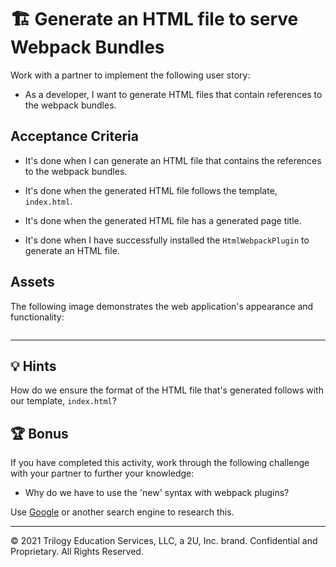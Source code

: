 # 🏗️ Generate an HTML file to serve Webpack Bundles

Work with a partner to implement the following user story:

* As a developer, I want to generate HTML files that contain references to the webpack bundles.

## Acceptance Criteria

* It's done when I can generate an HTML file that contains the references to the webpack bundles.

* It's done when the generated HTML file follows the template, `index.html`.

* It's done when the generated HTML file has a generated page title.

* It's done when I have successfully installed the `HtmlWebpackPlugin` to generate an HTML file.

## Assets

<!-- TODO: Add a screenshot -->
The following image demonstrates the web application's appearance and functionality:

![]()

---

## 💡 Hints

How do we ensure the format of the HTML file that's generated follows with our template, `index.html`?

## 🏆 Bonus

If you have completed this activity, work through the following challenge with your partner to further your knowledge:

* Why do we have to use the 'new' syntax with webpack plugins?

Use [Google](https://www.google.com) or another search engine to research this.

---
© 2021 Trilogy Education Services, LLC, a 2U, Inc. brand. Confidential and Proprietary. All Rights Reserved.